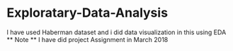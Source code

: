 # Exploratary-Data-Analysis
I have used Haberman dataset and i did data visualization in this using EDA
** Note **
I have did project Assignment in March 2018

